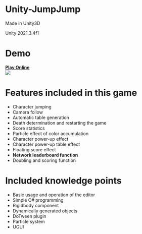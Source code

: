 # Unity-JumpJump
Made in Unity3D

Unity 2021.3.4f1

Demo
===
**[Play Online](https://chenruid.github.io/Jump-Jump/webgldemo)**  
![](https://raw.githubusercontent.com/zhenghongzhi/Unity-JumpJump/master/demo.gif)  


Features included in this game
===
- Character jumping
- Camera follow
- Automatic table generation
- Death determination and restarting the game
- Score statistics
- Particle effect of color accumulation
- Character power-up effect
- Character power-up table effect
- Floating score effect
- **Network leaderboard function**
- Doubling and scoring function

Included knowledge points
===
- Basic usage and operation of the editor
- Simple C# programming
- Rigidbody component
- Dynamically generated objects
- DoTween plugin
- Particle system
- UGUI
